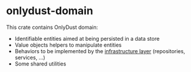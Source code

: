 # onlydust-domain

This crate contains OnlyDust domain:
   - Identifiable entities aimed at being persisted in a data store
   - Value objects helpers to manipulate entities
   - Behaviors to be implemented by the [infrastructure layer](../marketplace-core/README.md) (repositories, services, ...)
   - Some shared utilities
